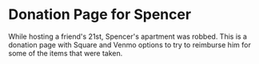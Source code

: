 # Donation Page for Spencer

While hosting a friend's 21st, Spencer's apartment was robbed. This is a donation page with Square and Venmo options to try to reimburse him for some of the items that were taken. 
